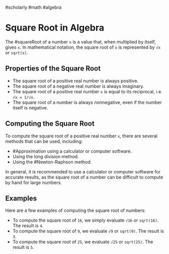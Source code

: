#scholarly #math #algebra

# Square Root in Algebra

The #squareRoot of a number `x` is a value that, when multiplied by itself, gives `x`. In mathematical notation, the square root of `x` is represented by `√x` or `sqrt(x)`.

## Properties of the Square Root

-   The square root of a positive real number is always positive.
-   The square root of a negative real number is always imaginary.
-   The square root of a positive real number `x` is equal to its reciprocal, i.e. `√x = 1/√x`.
-   The square root of a number is always nonnegative, even if the number itself is negative.

## Computing the Square Root

To compute the square root of a positive real number `x`, there are several methods that can be used, including:

-   #Approximation using a calculator or computer software.
-   Using the long division method.
-   Using the #Newton-Raphson method.

In general, it is recommended to use a calculator or computer software for accurate results, as the square root of a number can be difficult to compute by hand for large numbers.

## Examples

Here are a few examples of computing the square root of numbers:

-   To compute the square root of `16`, we simply evaluate `√16` or `sqrt(16)`. The result is `4`.
-   To compute the square root of `9`, we evaluate `√9` or `sqrt(9)`. The result is `3`.
-   To compute the square root of `25`, we evaluate `√25` or `sqrt(25)`. The result is `5`.